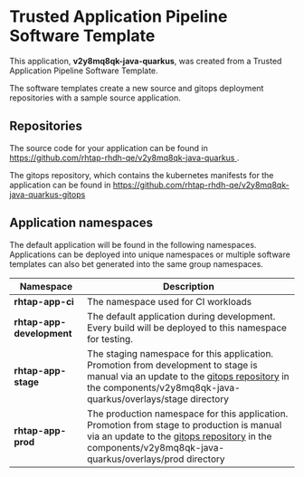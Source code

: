 # Trusted Application Pipeline Software Template

This application, **v2y8mq8qk-java-quarkus**, was created from a Trusted Application Pipeline Software Template.

The software templates create a new source and gitops deployment repositories with a sample source application. 

## Repositories

The source code for your application can be found in [https://github.com/rhtap-rhdh-qe/v2y8mq8qk-java-quarkus ](https://github.com/rhtap-rhdh-qe/v2y8mq8qk-java-quarkus ).
 
The gitops repository, which contains the kubernetes manifests for the application can be found in 
[https://github.com/rhtap-rhdh-qe/v2y8mq8qk-java-quarkus-gitops ](https://github.com/rhtap-rhdh-qe/v2y8mq8qk-java-quarkus-gitops ) 

## Application namespaces 

The default application will be found in the following namespaces. Applications can be deployed into unique namespaces or multiple software templates can also bet generated into the same group namespaces.  

|  Namespace   |  Description   |  
| -------- | -------- |
| **rhtap-app-ci** | The namespace used for CI workloads |
| **rhtap-app-development** | The default application during development. Every build will be deployed to this namespace for testing. |
| **rhtap-app-stage** | The staging namespace for this application. Promotion from development to stage is manual via an update to the [gitops repository](https://github.com/rhtap-rhdh-qe/v2y8mq8qk-java-quarkus-gitops ) in the components/v2y8mq8qk-java-quarkus/overlays/stage directory |
| **rhtap-app-prod** | The production namespace for this application. Promotion from stage to production is manual via an update to the [gitops repository](https://github.com/rhtap-rhdh-qe/v2y8mq8qk-java-quarkus-gitops ) in the components/v2y8mq8qk-java-quarkus/overlays/prod directory |